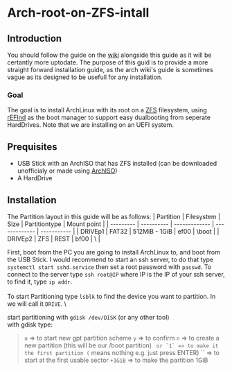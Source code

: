 # Arch-root-on-ZFS-intall
## Introduction
You should follow the guide on the [wiki](https://wiki.archlinux.org/title/Install_Arch_Linux_on_ZFS) alongside this guide as it will be certantly more uptodate. The purpose of this guid is to provide a more straight forward installation guide, as the arch wiki's guide is sometimes vague as its designed to be usefull for any installation.

### Goal
The goal is to install ArchLinux with its root on a [ZFS](https://wiki.archlinux.org/title/ZFS) filesystem, using [rEFInd](https://wiki.archlinux.org/title/REFInd) as the boot manager to support easy dualbooting from seperate HardDrives. Note that we are installing on an UEFI system.

## Prequisites
* USB Stick with an ArchISO that has ZFS installed (can be downloaded unofficialy or made using [ArchISO](https://wiki.archlinux.org/title/Archiso))
* A HardDrive

## Installation
The Partition layout in this guide will be as follows:
| Partition | Filesystem | Size          | Partitiontype | Mount point |
| --------- | ---------- | ------------- | ------------- | ----------- |
| DRIVEp1   | FAT32      | 512MiB - 1GiB | ef00          | \boot       |
| DRIVEp2   | ZFS        | REST          | bf00          | \           |

First, boot from the PC you are going to install ArchLinux to, and boot from the USB Stick. I would recommend to start an ssh server, to do that type `systemctl start sshd.service` then set a root password with `passwd`. To connect to the server type `ssh root@IP` where IP is the IP of your ssh server, to find it, type `ip addr`. \
\
To start Partitioning type `lsblk` to find the device you want to partition. In we will call it `DRIVE`. \

start partitioning with `gdisk /dev/DISK` (or any other tool) \
with gdisk type:
>`o` => to start new gpt partition scheme
>`y` => to confirm
>`n` => to create a new partition (this will be our /boot partition)
>`` or `1` => to make it the first partition (`` means nothing e.g. just press ENTER)
>`` => to start at the first usable sector
>`+1GiB` => to make the partition 1GiB
